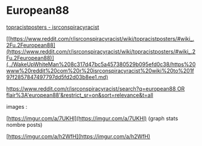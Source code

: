 # European88

[topracistposters - isrconspiracyracist](https://www.reddit.com/r/isrconspiracyracist/wiki/topracistposters/#wiki_.2Fu.2Feuropean88)

[[https://www.reddit.com/r/isrconspiracyracist/wiki/topracistposters/#wiki_.2Fu.2Feuropean88](https://www.reddit.com/r/isrconspiracyracist/wiki/topracistposters/#wiki_.2Fu.2Feuropean88)](../WakeUpWhiteMan%208c317d47bc5a457380529b095efd0c38/https%20www%20reddit%20com%20r%20isrconspiracyracist%20wiki%20to%201f97f2857847497797dd5fd2d03b8ee1.md)

[https://www.reddit.com/r/isrconspiracyracist/search?q=european88 OR flair%3A'european88'&restrict_sr=on&sort=relevance&t=all](https://www.reddit.com/r/isrconspiracyracist/search?q=european88%20OR%20flair%3A%27european88%27&restrict_sr=on&sort=relevance&t=all)

images : 

[https://imgur.com/a/7UKHl](https://imgur.com/a/7UKHl) (graph stats nombre posts)

[https://imgur.com/a/h2WfH](https://imgur.com/a/h2WfH)
